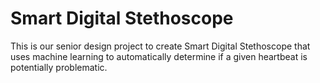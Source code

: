 # Smart Digital Stethoscope

This is our senior design project to create Smart Digital Stethoscope that uses machine learning to automatically determine if a given heartbeat is potentially problematic.